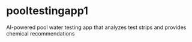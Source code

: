 # pooltestingapp1
AI-powered pool water testing app that analyzes test strips and provides chemical recommendations
